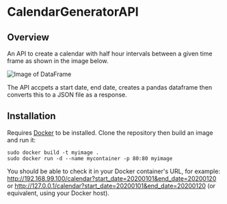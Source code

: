 # CalendarGeneratorAPI

## Overview

An API to create a calendar with half hour intervals between a given time frame as shown in the image below.

![Image of DataFrame](http://renewable.exchange/backend/calendar_dataframe.png)

The API accpets a start date, end date, creates a pandas dataframe then converts this to a JSON file as a response.

## Installation

Requires [Docker](https://www.docker.com/) to be installed. Clone the repository then build an image and run it:

```
sudo docker build -t myimage .
sudo docker run -d --name mycontainer -p 80:80 myimage 
```

You should be able to check it in your Docker container's URL, for example: http://192.168.99.100/calendar?start_date=20200101&end_date=20200120 or http://127.0.0.1/calendar?start_date=20200101&end_date=20200120 (or equivalent, using your Docker host).
